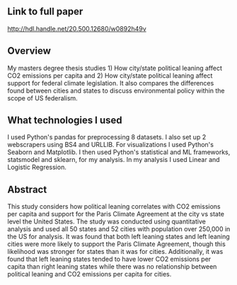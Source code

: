 ## Link to full paper
http://hdl.handle.net/20.500.12680/w0892h49v 

## Overview
My masters degree thesis studies 1) How city/state political leaning affect CO2 emissions per capita and 2) How city/state political leaning affect support for federal climate legislation. It also compares the differences found between cities and states to discuss environmental policy within the scope of US federalism.

## What technologies I used
I used Python's pandas for preprocessing 8 datasets. I also set up 2 webscrapers using BS4 and URLLIB. For visualizations I used Python's Seaborn and Matplotlib. I then used Python's statistical and ML frameworks, statsmodel and sklearn, for my analysis. In my analysis I used Linear and Logistic Regression.

## Abstract
This study considers how political leaning correlates with CO2 emissions per capita and support for the Paris Climate Agreement at the city vs state level the United States. The study was conducted using quantitative analysis and used all 50 states and 52 cities with population over 250,000 in the US for analysis. It was found that both left leaning states and left leaning cities were more likely to support the Paris Climate Agreement, though this likelihood was stronger for states than it was for cities. Additionally, it was found that left leaning states tended to have lower CO2 emissions per capita than right leaning states while there was no relationship between political leaning and CO2 emissions per capita for cities.

